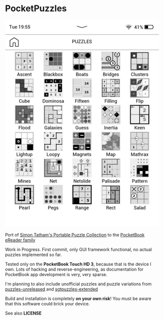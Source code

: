 # PocketPuzzles

![PocketPuzzles Chooser](https://raw.githubusercontent.com/SteffenBauer/PocketPuzzles/master/screenshots/puzzles_chooser.png)

Port of [Simon Tatham's Portable Puzzle Collection](http://www.chiark.greenend.org.uk/~sgtatham/puzzles/) to the [PocketBook eReader family](https://de.wikipedia.org/wiki/PocketBook)

Work in Progress. First commit, only GUI framework functional, no actual puzzles implemented so far.

Tested only on the **PocketBook Touch HD 3**, because that is the device I own. Lots of hacking and reverse-engineering, as documentation for PocketBook app development is very, very sparse.

I'm planning to also include unofficial puzzles and puzzle variations from [puzzles-unreleased](https://github.com/x-sheep/puzzles-unreleased) and [sgtpuzzles-extended](https://github.com/SteffenBauer/sgtpuzzles-extended)

Build and installation is completely **on your own risk**! You must be aware that this software could brick your device.

See also **LICENSE**
